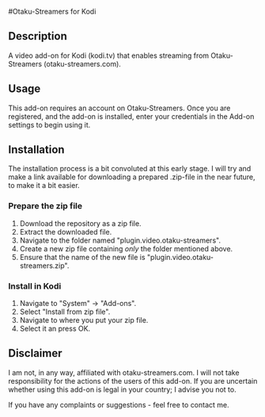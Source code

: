 #Otaku-Streamers for Kodi 


## Description
A video add-on for Kodi (kodi.tv) that enables streaming from Otaku-Streamers (otaku-streamers.com).

## Usage
This add-on requires an account on Otaku-Streamers. Once you are registered, and the add-on is installed, enter your credentials in the Add-on settings to begin using it. 

## Installation
The installation process is a bit convoluted at this early stage. I will try and make a link available
for downloading a prepared .zip-file in the near future, to make it a bit easier.

### Prepare the zip file
1. Download the repository as a zip file.
2. Extract the downloaded file.
3. Navigate to the folder named "plugin.video.otaku-streamers".
4. Create a new zip file containing *only* the folder mentioned above.
5. Ensure that the name of the new file is "plugin.video.otaku-streamers.zip".

### Install in Kodi
1. Navigate to "System" -> "Add-ons".
2. Select "Install from zip file".
3. Navigate to where you put your zip file.
4. Select it an press OK.


## Disclaimer
I am not, in any way, affiliated with otaku-streamers.com. I will not take responsibility for the actions of the users of this add-on. If you are uncertain whether using this add-on is legal in your country; I advise you not to.

If you have any complaints or suggestions - feel free to contact me.
